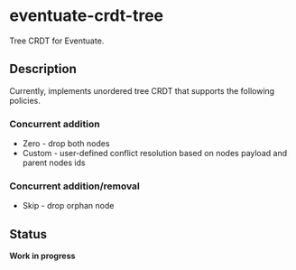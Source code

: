 # eventuate-crdt-tree

Tree CRDT for Eventuate.

## Description

Currently, implements unordered tree CRDT that supports the following policies.

### Concurrent addition

* Zero - drop both nodes
* Custom - user-defined conflict resolution based on nodes payload and parent nodes ids

### Concurrent addition/removal

* Skip - drop orphan node

## Status

**Work in progress**
